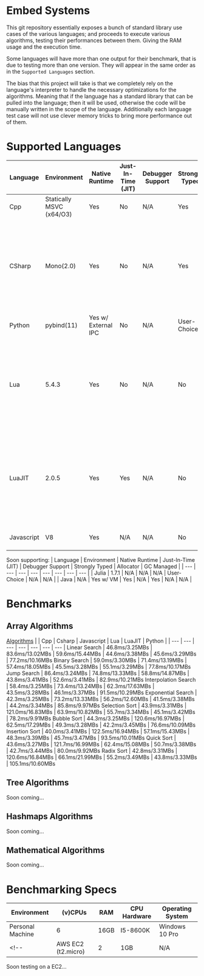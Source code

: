 # Embed Systems
This git repository essentially exposes a bunch of standard library use cases of the various languages; and proceeds to execute various algorithms, testing their performances between them. Giving the RAM usage and the execution time.

Some languages will have more than one output for their benchmark, that is due to testing more than one version. They will appear in the same order as in the `Supported Languages` section.

The bias that this project will take is that we completely rely on the language's interpreter to handle the necessary optimizations for the algorithms. Meaning that if the language has a standard library that can be pulled into the language; then it will be used, otherwise the code will be manually written in the scope of the language.
Additionally each language test case will not use clever memory tricks to bring more performance out of them.
# Supported Languages
| Language      | Environment                   | Native Runtime        | Just-In-Time (JIT)    | Debugger Support  | Strongly Typed    | Allocator | GC Managed            | Platforms                                                 |
| ---           | ---                           | ---                   | ---                   | ---               | ---               | ---       | ---                   | ---                                                       |
| Cpp           | Statically MSVC (x64/O3)      | Yes                   | No                    | N/A               | Yes               | Exposed   | Self-Managed(sgen)    | Any Modern Device                                         |
| CSharp        | Mono(2.0)                     | Yes                   | No                    | N/A               | Yes               | Exposed   | Self-Managed(sgen)    | [Windows, Linux, MacOS, FreeBSD, XboxOne, Xbox Series X, Xbox Series S, PlayStation 4, Android, iOS](https://www.mono-project.com/docs/about-mono/supported-platforms/)                                                       |
| Python        | pybind(11)                    | Yes w/ External IPC   | No                    | N/A               | User-Choice       | Contained | Self-Managed          | [Any Modern Device](https://pybind11.readthedocs.io/en/stable/#supported-compilers)                                                       |
| Lua           | 5.4.3                         | Yes                   | No                    | N/A               | No                | Exposed   | Self-Managed          | [Windows, Linux, MacOS, FreeBSD, Microsoft Consoles, Sony Consoles, Nintendo Consoles, Android, iOS](http://lua-users.org/wiki/LuaDistributions)                                                       |
| LuaJIT        | 2.0.5                         | Yes                   | Yes                   | N/A               | No                | Exposed   | Self-Managed          | [Windows, Linux, MacOS, FreeBSD, Microsoft Consoles, Sony Consoles, Nintendo Consoles, Android, iOS](http://lua-users.org/wiki/LuaDistributions)                                                       |
| Javascript    | V8                            | Yes                   | N/A                   | N/A               | No                | Exposed   | Self-Managed          | Any Modern Device                                                       |

Soon supporting:
| Language      | Environment                   | Native Runtime        | Just-In-Time (JIT)    | Debugger Support  | Strongly Typed    | Allocator | GC Managed            |
| ---           | ---                           | ---                   | ---                   | ---               | ---               | ---       | ---                   |
| Julia         | 1.7.1                         | N/A                   | N/A                   | N/A               | User-Choice       | N/A       | N/A                   |
| Java          | N/A                           | Yes w/ VM             | Yes                   | N/A               | Yes               | N/A       | N/A                   |

# Benchmarks
## Array Algorithms
[Algorithms](https://www.geeksforgeeks.org/fundamentals-of-algorithms/)
|                       | Cpp   | Csharp        | Javascript    | Lua   | LuaJIT        | Python        |
| ---           | ---           | ---           | ---           | ---           | ---           | ---           |
 Linear Search | 46.8ms/3.25MBs | 83.6ms/13.02MBs | 59.6ms/15.44MBs | 44.6ms/3.38MBs | 45.6ms/3.29MBs | 77.2ms/10.16MBs
 Binary Search | 59.0ms/3.30MBs | 71.4ms/13.19MBs | 57.4ms/18.05MBs | 45.5ms/3.28MBs | 55.1ms/3.29MBs | 77.8ms/10.17MBs
 Jump Search | 86.4ms/3.24MBs | 74.8ms/13.33MBs | 58.8ms/14.87MBs | 43.8ms/3.41MBs | 52.6ms/3.41MBs | 82.9ms/10.21MBs
 Interpolation Search | 58.4ms/3.25MBs | 73.4ms/13.24MBs | 62.3ms/17.63MBs | 43.5ms/3.28MBs | 46.1ms/3.37MBs | 91.5ms/10.29MBs
 Exponential Search | 42.3ms/3.25MBs | 73.2ms/13.33MBs | 56.2ms/12.60MBs | 41.5ms/3.38MBs | 44.2ms/3.34MBs | 85.8ms/9.97MBs
 Selection Sort | 43.9ms/3.31MBs | 121.0ms/16.83MBs | 63.9ms/10.82MBs | 55.7ms/3.34MBs | 45.1ms/3.42MBs | 78.2ms/9.91MBs
 Bubble Sort | 44.3ms/3.25MBs | 120.6ms/16.97MBs | 62.5ms/17.29MBs | 49.3ms/3.28MBs | 42.2ms/3.45MBs | 76.6ms/10.09MBs
 Insertion Sort | 40.0ms/3.41MBs | 122.5ms/16.94MBs | 57.1ms/15.43MBs | 48.3ms/3.39MBs | 45.7ms/3.47MBs | 93.5ms/10.01MBs
 Quick Sort | 43.6ms/3.27MBs | 121.7ms/16.99MBs | 62.4ms/15.08MBs | 50.7ms/3.38MBs | 42.7ms/3.44MBs | 80.0ms/9.92MBs
 Radix Sort | 42.8ms/3.31MBs | 120.6ms/16.84MBs | 66.1ms/21.99MBs | 55.2ms/3.49MBs | 43.8ms/3.33MBs | 105.1ms/10.60MBs
## Tree Algorithms
Soon coming...
<!-- |                       | C++       | CPython   | CSharp    | Lua       | Julia | Javascript    | Typescript    |
| ---                   | ---       | ---       | ---       | ---   | ---    | ---           | ---        |
| General Tree Insertion    | 0.00ns/0b | 0.00ns/0b | 0.00ns/0b | 0.00ns/0b | 0.00ns/0b |
| General Tree Deletion     | 0.00ns/0b | 0.00ns/0b | 0.00ns/0b | 0.00ns/0b | 0.00ns/0b |
| General Tree Search       | 0.00ns/0b | 0.00ns/0b | 0.00ns/0b | 0.00ns/0b | 0.00ns/0b |
| ---                       | ---       | ---       | ---       | ---   | ---    | ---           | ---        |
| AVL Tree Insertion        | 0.00ns/0b | 0.00ns/0b | 0.00ns/0b | 0.00ns/0b | 0.00ns/0b |
| AVL Tree Deletion         | 0.00ns/0b | 0.00ns/0b | 0.00ns/0b | 0.00ns/0b | 0.00ns/0b |
| AVL Tree Search           | 0.00ns/0b | 0.00ns/0b | 0.00ns/0b | 0.00ns/0b | 0.00ns/0b |
| ---                       | ---       | ---       | ---       | ---   | ---    | ---           | ---        |
| Binary Tree Insertion     | 0.00ns/0b | 0.00ns/0b | 0.00ns/0b | 0.00ns/0b | 0.00ns/0b |
| Binary Tree Deletion      | 0.00ns/0b | 0.00ns/0b | 0.00ns/0b | 0.00ns/0b | 0.00ns/0b |
| Binary Tree Search        | 0.00ns/0b | 0.00ns/0b | 0.00ns/0b | 0.00ns/0b | 0.00ns/0b |
| ---                       | ---       | ---       | ---       | ---   | ---    | ---           | ---        |
| B-Tree Tree Insertion     | 0.00ns/0b | 0.00ns/0b | 0.00ns/0b | 0.00ns/0b | 0.00ns/0b |
| B-Tree Tree Deletion      | 0.00ns/0b | 0.00ns/0b | 0.00ns/0b | 0.00ns/0b | 0.00ns/0b |
| B-Tree Tree Search        | 0.00ns/0b | 0.00ns/0b | 0.00ns/0b | 0.00ns/0b | 0.00ns/0b |
| ---                       | ---       | ---       | ---       | ---   | ---    | ---           | ---        |
| Red-Black Tree Insertion  | 0.00ns/0b | 0.00ns/0b | 0.00ns/0b | 0.00ns/0b | 0.00ns/0b |
| Red-Black Tree Deletion   | 0.00ns/0b | 0.00ns/0b | 0.00ns/0b | 0.00ns/0b | 0.00ns/0b |
| Red-Black Tree Search     | 0.00ns/0b | 0.00ns/0b | 0.00ns/0b | 0.00ns/0b | 0.00ns/0b |
| ---                       | ---       | ---       | ---       | ---   | ---    | ---           | ---        |
| Splay Tree Insertion      | 0.00ns/0b | 0.00ns/0b | 0.00ns/0b | 0.00ns/0b | 0.00ns/0b |
| Splay Tree Deletion       | 0.00ns/0b | 0.00ns/0b | 0.00ns/0b | 0.00ns/0b | 0.00ns/0b |
| Splay Tree Search         | 0.00ns/0b | 0.00ns/0b | 0.00ns/0b | 0.00ns/0b | 0.00ns/0b |
| ---                       | ---       | ---       | ---       | ---   | ---    | ---           | ---        |
| Treap Tree Insertion      | 0.00ns/0b | 0.00ns/0b | 0.00ns/0b | 0.00ns/0b | 0.00ns/0b |
| Treap Tree Deletion       | 0.00ns/0b | 0.00ns/0b | 0.00ns/0b | 0.00ns/0b | 0.00ns/0b |
| Treap Tree Search         | 0.00ns/0b | 0.00ns/0b | 0.00ns/0b | 0.00ns/0b | 0.00ns/0b | -->
## Hashmaps Algorithms
Soon coming...
<!-- |                           | C++       | CPython   | CSharp    | Lua   | Julia | Javascript    | Typescript  |
| ---                       | ---       | ---       | ---       | ---   | ---    | ---           | ---        | -->

 ## Mathematical Algorithms
 Soon coming...
<!-- [Mathematical Algorithms](https://www.geeksforgeeks.org/mathematical-algorithms/)
|                           | C++       | CPython   | CSharp    | Lua   | Julia | Javascript    | Typescript  |
| ---                       | ---       | ---       | ---       | ---   | ---    | ---           | ---        | -->

# Benchmarking Specs
| Environment           | (v)CPUs   | RAM   | CPU Hardware      | Operating System  |
| ---                   | ---       | ---   | ---               | ---               |
| Personal Machine      | 6         | 16GB  | I5-8600K          | Windows 10 Pro    |
<!-- | AWS EC2 (t2.micro)    | 2         | 1GB   | N/A          | Ubuntu 18.04      | -->
Soon testing on a EC2...